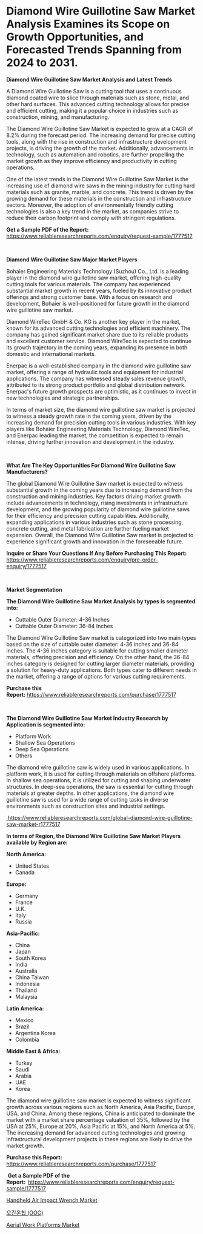 <p><h1>Diamond Wire Guillotine Saw Market Analysis Examines its Scope on Growth Opportunities, and Forecasted Trends Spanning from 2024 to 2031.</h1></p><p><strong>Diamond Wire Guillotine Saw Market Analysis and Latest Trends</strong></p>
<p><p>A Diamond Wire Guillotine Saw is a cutting tool that uses a continuous diamond coated wire to slice through materials such as stone, metal, and other hard surfaces. This advanced cutting technology allows for precise and efficient cutting, making it a popular choice in industries such as construction, mining, and manufacturing.</p><p>The Diamond Wire Guillotine Saw Market is expected to grow at a CAGR of 8.2% during the forecast period. The increasing demand for precise cutting tools, along with the rise in construction and infrastructure development projects, is driving the growth of the market. Additionally, advancements in technology, such as automation and robotics, are further propelling the market growth as they improve efficiency and productivity in cutting operations.</p><p>One of the latest trends in the Diamond Wire Guillotine Saw Market is the increasing use of diamond wire saws in the mining industry for cutting hard materials such as granite, marble, and concrete. This trend is driven by the growing demand for these materials in the construction and infrastructure sectors. Moreover, the adoption of environmentally friendly cutting technologies is also a key trend in the market, as companies strive to reduce their carbon footprint and comply with stringent regulations.</p></p>
<p><strong>Get a Sample PDF of the Report:&nbsp;</strong> <a href="https://www.reliableresearchreports.com/enquiry/request-sample/1777517">https://www.reliableresearchreports.com/enquiry/request-sample/1777517</a></p>
<p>&nbsp;</p>
<p><strong>Diamond Wire Guillotine Saw Major Market Players</strong></p>
<p><p>Bohaier Engineering Materials Technology (Suzhou) Co., Ltd. is a leading player in the diamond wire guillotine saw market, offering high-quality cutting tools for various materials. The company has experienced substantial market growth in recent years, fueled by its innovative product offerings and strong customer base. With a focus on research and development, Bohaier is well-positioned for future growth in the diamond wire guillotine saw market.</p><p>Diamond WireTec GmbH & Co. KG is another key player in the market, known for its advanced cutting technologies and efficient machinery. The company has gained significant market share due to its reliable products and excellent customer service. Diamond WireTec is expected to continue its growth trajectory in the coming years, expanding its presence in both domestic and international markets.</p><p>Enerpac is a well-established company in the diamond wire guillotine saw market, offering a range of hydraulic tools and equipment for industrial applications. The company has witnessed steady sales revenue growth, attributed to its strong product portfolio and global distribution network. Enerpac's future growth prospects are optimistic, as it continues to invest in new technologies and strategic partnerships.</p><p>In terms of market size, the diamond wire guillotine saw market is projected to witness a steady growth rate in the coming years, driven by the increasing demand for precision cutting tools in various industries. With key players like Bohaier Engineering Materials Technology, Diamond WireTec, and Enerpac leading the market, the competition is expected to remain intense, driving further innovation and development in the industry.</p></p>
<p>&nbsp;</p>
<p><strong>What Are The Key Opportunities For Diamond Wire Guillotine Saw Manufacturers?</strong></p>
<p><p>The global Diamond Wire Guillotine Saw market is expected to witness substantial growth in the coming years due to increasing demand from the construction and mining industries. Key factors driving market growth include advancements in technology, rising investments in infrastructure development, and the growing popularity of diamond wire guillotine saws for their efficiency and precision cutting capabilities. Additionally, expanding applications in various industries such as stone processing, concrete cutting, and metal fabrication are further fueling market expansion. Overall, the Diamond Wire Guillotine Saw market is projected to experience significant growth and innovation in the foreseeable future.</p></p>
<p><strong>Inquire or Share Your Questions If Any Before Purchasing This Report:</strong> <a href="https://www.reliableresearchreports.com/enquiry/pre-order-enquiry/1777517">https://www.reliableresearchreports.com/enquiry/pre-order-enquiry/1777517</a></p>
<p>&nbsp;</p>
<p><strong>Market Segmentation</strong></p>
<p><strong>The Diamond Wire Guillotine Saw Market Analysis by types is segmented into:</strong></p>
<p><ul><li>Cuttable Outer Diameter: 4-36 Inches</li><li>Cuttable Outer Diameter: 36-84 Inches</li></ul></p>
<p><p>The Diamond Wire Guillotine Saw market is categorized into two main types based on the size of cuttable outer diameter: 4-36 inches and 36-84 inches. The 4-36 inches category is suitable for cutting smaller diameter materials, offering precision and efficiency. On the other hand, the 36-84 inches category is designed for cutting larger diameter materials, providing a solution for heavy-duty applications. Both types cater to different needs in the market, offering a range of options for various cutting requirements.</p></p>
<p><strong>Purchase this Report:&nbsp;</strong><a href="https://www.reliableresearchreports.com/purchase/1777517">https://www.reliableresearchreports.com/purchase/1777517</a></p>
<p>&nbsp;</p>
<p><strong>The Diamond Wire Guillotine Saw Market Industry Research by Application is segmented into:</strong></p>
<p><ul><li>Platform Work</li><li>Shallow Sea Operations</li><li>Deep Sea Operations</li><li>Others</li></ul></p>
<p><p>The diamond wire guillotine saw is widely used in various applications. In platform work, it is used for cutting through materials on offshore platforms. In shallow sea operations, it is utilized for cutting and shaping underwater structures. In deep-sea operations, the saw is essential for cutting through materials at greater depths. In other applications, the diamond wire guillotine saw is used for a wide range of cutting tasks in diverse environments such as construction sites and industrial settings.</p></p>
<p><a href="https://www.reliableresearchreports.com/global-diamond-wire-guillotine-saw-market-r1777517">&nbsp;https://www.reliableresearchreports.com/global-diamond-wire-guillotine-saw-market-r1777517</a></p>
<p><strong>In terms of Region, the Diamond Wire Guillotine Saw Market Players available by Region are:</strong></p>
<p>
    <p> <strong> North America: </strong>
        <ul>
            <li>United States</li>
            <li>Canada</li>
        </ul>
        </p> 
    <p> <strong> Europe: </strong>
        <ul>
            <li>Germany</li>
            <li>France</li>
            <li>U.K.</li>
            <li>Italy</li>
            <li>Russia</li>
        </ul>
        </p> 
    <p> <strong> Asia-Pacific: </strong>
        <ul>
            <li>China</li>
            <li>Japan</li>
            <li>South Korea</li>
            <li>India</li>
            <li>Australia</li>
            <li>China Taiwan</li>
            <li>Indonesia</li>
            <li>Thailand</li>
            <li>Malaysia</li>
        </ul>
        </p> 
    <p> <strong> Latin America: </strong>
        <ul>
            <li>Mexico</li>
            <li>Brazil</li>
            <li>Argentina Korea</li>
            <li>Colombia</li>
        </ul>
        </p> 
    <p> <strong> Middle East & Africa: </strong>
        <ul>
            <li>Turkey</li>
            <li>Saudi</li>
            <li>Arabia</li>
            <li>UAE</li>
            <li>Korea</li>
        </ul>
    </p>
    </p>
<p><p>The diamond wire guillotine saw market is expected to witness significant growth across various regions such as North America, Asia Pacific, Europe, USA, and China. Among these regions, China is anticipated to dominate the market with a market share percentage valuation of 35%, followed by the USA at 25%, Europe at 20%, Asia Pacific at 15%, and North America at 5%. The increasing demand for advanced cutting technologies and growing infrastructural development projects in these regions are likely to drive the market growth.</p></p>
<p><strong>Purchase this Report: </strong><a href="https://www.reliableresearchreports.com/purchase/1777517">https://www.reliableresearchreports.com/purchase/1777517</a></p>
<p>&nbsp;<strong>Get a Sample PDF of the Report:&nbsp;&nbsp;</strong><a href="https://www.reliableresearchreports.com/enquiry/request-sample/1777517">https://www.reliableresearchreports.com/enquiry/request-sample/1777517</a></p>
<p><strong></strong></p>
<p><p><a href="https://view.publitas.com/reportprime-1/global-handheld-air-impact-wrench-market-analysis-trends-forecasts-and-growth-opportunities-2024-2031-in-185-pages-report/">Handheld Air Impact Wrench Market</a></p><p><a href="https://github.com/vskv4779xr1/Market-Research-Report-List-2/blob/main/1299719166182.md">오간온칩 (OOC)</a></p><p><a href="https://github.com/myacatherineblakecaczo9vcsw/Market-Research-Report-List-3/blob/main/aerial-work-platforms-market.md">Aerial Work Platforms Market</a></p></p>